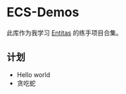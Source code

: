 # ECS-Demos
此库作为我学习 [Entitas](https://github.com/sschmid/Entitas) 的练手项目合集。

## 计划
- Hello world
- 贪吃蛇